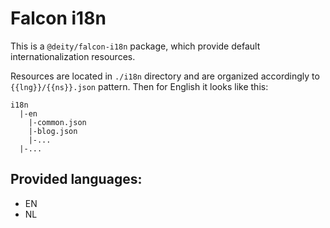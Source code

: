 # Falcon i18n

This is a `@deity/falcon-i18n` package, which provide default internationalization resources.

Resources are located in `./i18n` directory and are organized accordingly to `{{lng}}/{{ns}}.json` pattern. Then for English it looks like this:

```
i18n
  |-en
    |-common.json
    |-blog.json
    |-...
  |-...
```

## Provided languages:
* EN
* NL